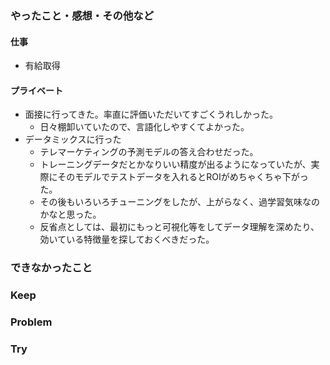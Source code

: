 ### やったこと・感想・その他など

#### 仕事

- 有給取得

#### プライベート

- 面接に行ってきた。率直に評価いただいてすごくうれしかった。
  - 日々棚卸いていたので、言語化しやすくてよかった。
- データミックスに行った
  - テレマーケティングの予測モデルの答え合わせだった。
  - トレーニングデータだとかなりいい精度が出るようになっていたが、実際にそのモデルでテストデータを入れるとROIがめちゃくちゃ下がった。
  - その後もいろいろチューニングをしたが、上がらなく、過学習気味なのかなと思った。
  - 反省点としては、最初にもっと可視化等をしてデータ理解を深めたり、効いている特徴量を探しておくべきだった。

### できなかったこと


### Keep


### Problem 


### Try

